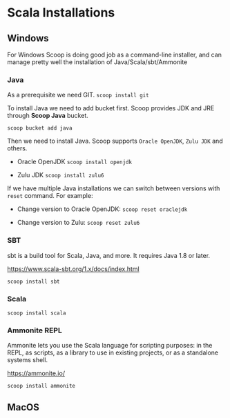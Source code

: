 # Scala Installations

## Windows

For Windows Scoop is doing good job as a command-line installer, and can manage pretty well the installation of Java/Scala/sbt/Ammonite

### Java

As a prerequisite we need GIT.
`scoop install git`

To install Java we need to add bucket first. Scoop provides JDK and JRE through **Scoop Java** bucket.

`scoop bucket add java`

Then we need to install Java. Scoop supports `Oracle OpenJDK`, `Zulu JDK` and others.

- Oracle OpenJDK
`scoop install openjdk`

- Zulu JDK
`scoop install zulu6`

If we have multiple Java installations we can switch between versions with `reset` command. For example:

- Change version to Oracle OpenJDK:
`scoop reset oraclejdk`

- Change version to Zulu:
`scoop reset zulu6`

### SBT

sbt is a build tool for Scala, Java, and more. It requires Java 1.8 or later.

<https://www.scala-sbt.org/1.x/docs/index.html>

`scoop install sbt`

### Scala

`scoop install scala`

### Ammonite REPL

Ammonite lets you use the Scala language for scripting purposes: in the REPL, as scripts, as a library to use in existing projects, or as a standalone systems shell.

<https://ammonite.io/>

`scoop install ammonite`

## MacOS
